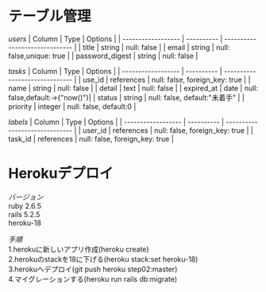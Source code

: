 # テーブル管理
*users*
| Column             | Type       | Options                        |
| ------------------ | ---------- | ------------------------------ |
| title              | string     | null: false                    |
| email              | string     | null: false,unique: true       |
| password_digest    | string     | null: false                    |

*tasks*
| Column             | Type       | Options                        |
| ------------------ | ---------- | ------------------------------ |
| use_id             | references | null: false, foreign_key: true |
| name               | string     | null: false                    |
| detail             | text       | null: false                    |
| expired_at         | date       | null: false,default:->{"now()"}|
| status             | string     | null: false, default:"未着手"   |
| priority           | integer    | null: false, default:0         |

*labels*
| Column             | Type       | Options                        |
| ------------------ | ---------- | ------------------------------ |
| user_id            | references | null: false, foreign_key: true |
| task_id            | references | null: false, foreign_key: true |

#  Herokuデプロイ
*バージョン*  
ruby 2.6.5  
rails 5.2.5  
heroku-18  

*手順*  
1.herokuに新しいアプリ作成(heroku create)  
2.herokuのstackを18に下げる(heroku stack:set heroku-18)  
3.herokuへデプロイ(git push heroku step02:master)  
4.マイグレーションする(heroku run rails db:migrate)  